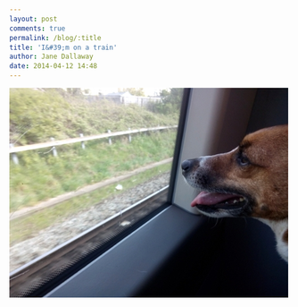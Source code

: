 ```yaml
---
layout: post
comments: true
permalink: /blog/:title
title: 'I&#39;m on a train'
author: Jane Dallaway
date: 2014-04-12 14:48
---
```


<div><a href="/media/tp_IMG_20140412_103838.jpg"><img src="/media/tp_thumb_IMG_20140412_103838.jpg" width="500" height="375"/></a></div>


  
      
